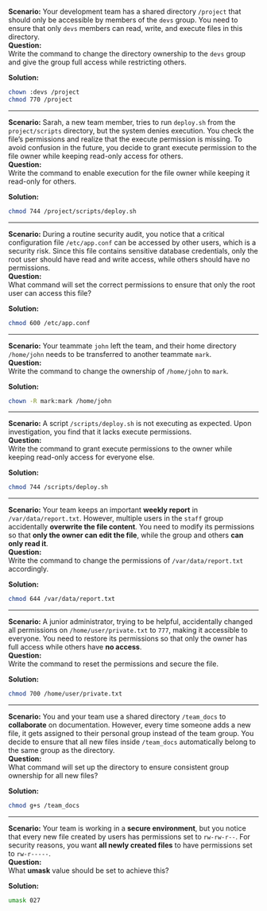 **Scenario:** Your development team has a shared directory `/project` that should only be accessible by members of the `devs` group. You need to ensure that only `devs` members can read, write, and execute files in this directory.  
**Question:**  
Write the command to change the directory ownership to the `devs` group and give the group full access while restricting others.  

**Solution:**  
```bash
chown :devs /project
chmod 770 /project
```

---

**Scenario:** Sarah, a new team member, tries to run `deploy.sh` from the `project/scripts` directory, but the system denies execution. You check the file’s permissions and realize that the execute permission is missing. To avoid confusion in the future, you decide to grant execute permission to the file owner while keeping read-only access for others.  
**Question:**  
Write the command to enable execution for the file owner while keeping it read-only for others.  

**Solution:**  
```bash
chmod 744 /project/scripts/deploy.sh
```

---

**Scenario:** During a routine security audit, you notice that a critical configuration file `/etc/app.conf` can be accessed by other users, which is a security risk. Since this file contains sensitive database credentials, only the root user should have read and write access, while others should have no permissions.  
**Question:**  
What command will set the correct permissions to ensure that only the root user can access this file?  

**Solution:**  
```bash
chmod 600 /etc/app.conf
```

---

**Scenario:** Your teammate `john` left the team, and their home directory `/home/john` needs to be transferred to another teammate `mark`.  
**Question:**  
Write the command to change the ownership of `/home/john` to `mark`.  

**Solution:**  
```bash
chown -R mark:mark /home/john
```

---

**Scenario:** A script `/scripts/deploy.sh` is not executing as expected. Upon investigation, you find that it lacks execute permissions.  
**Question:**  
Write the command to grant execute permissions to the owner while keeping read-only access for everyone else.  

**Solution:**  
```bash
chmod 744 /scripts/deploy.sh
```

---

**Scenario:** Your team keeps an important **weekly report** in `/var/data/report.txt`. However, multiple users in the `staff` group accidentally **overwrite the file content**. You need to modify its permissions so that **only the owner can edit the file**, while the group and others **can only read it**.  
**Question:**  
Write the command to change the permissions of `/var/data/report.txt` accordingly.  

**Solution:**  
```bash
chmod 644 /var/data/report.txt
```

---

**Scenario:** A junior administrator, trying to be helpful, accidentally changed all permissions on `/home/user/private.txt` to `777`, making it accessible to everyone. You need to restore its permissions so that only the owner has full access while others have **no access**.  
**Question:**  
Write the command to reset the permissions and secure the file.  

**Solution:**  
```bash
chmod 700 /home/user/private.txt
```

---

**Scenario:** You and your team use a shared directory `/team_docs` to **collaborate** on documentation. However, every time someone adds a new file, it gets assigned to their personal group instead of the team group. You decide to ensure that all new files inside `/team_docs` automatically belong to the same group as the directory.  
**Question:**  
What command will set up the directory to ensure consistent group ownership for all new files?  

**Solution:**  
```bash
chmod g+s /team_docs
```

---

**Scenario:** Your team is working in a **secure environment**, but you notice that every new file created by users has permissions set to `rw-rw-r--`. For security reasons, you want **all newly created files** to have permissions set to `rw-r-----`.  
**Question:**  
What **umask** value should be set to achieve this?  

**Solution:**  
```bash
umask 027
```
